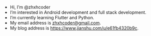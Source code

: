 - Hi, I’m @zhxhcoder
- I’m interested in Android development and full stack development. 
- I’m currently learning Flutter and Python.
- My email address is zhxhcoder@gmail.com.
- My blog address is https://www.jianshu.com/u/e61fb4320b9c.

